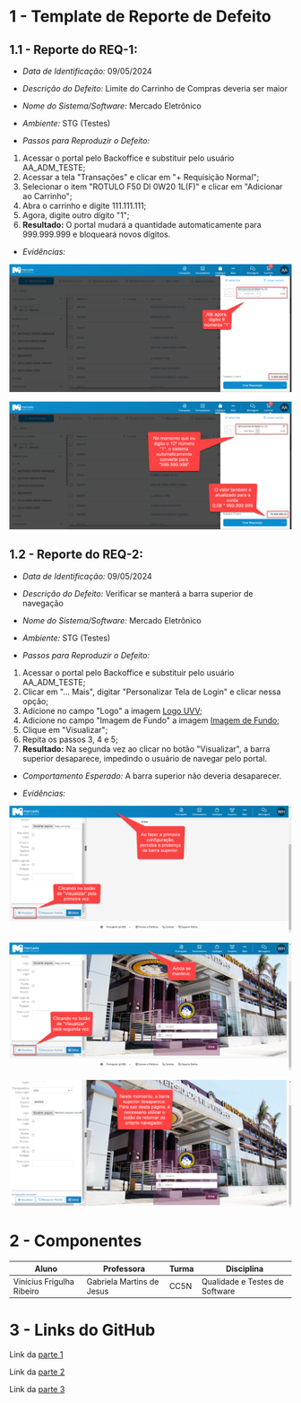 # 1 - Template de Reporte de Defeito

## 1.1 - Reporte do REQ-1:

- *Data de Identificação:* 09/05/2024
- *Descrição do Defeito:* Limite do Carrinho de Compras deveria ser maior
- *Nome do Sistema/Software:* Mercado Eletrônico
- *Ambiente:* STG (Testes)

- *Passos para Reproduzir o Defeito:*

1. Acessar o portal pelo Backoffice e substituir pelo usuário AA_ADM_TESTE;
2. Acessar a tela "Transações" e clicar em "+ Requisição Normal";
3. Selecionar o item "ROTULO F50 DI 0W20 1L(F)" e clicar em "Adicionar ao Carrinho";
4. Abra o carrinho e digite 111.111.111;
5. Agora, digite outro dígito "1";
6. **Resultado:** O portal mudará a quantidade automaticamente para 999.999.999 e bloqueará novos dígitos.

- *Evidências:*

![Carrinho de compras com unidade de 9 dígitos](images/evidencias/carrinho1.png)

![Carrinho de compras com unidade de 10 dígitos](images/evidencias/carrinho2.png)

## 1.2 - Reporte do REQ-2:

- *Data de Identificação:* 09/05/2024
- *Descrição do Defeito:* Verificar se manterá a barra superior de navegação
- *Nome do Sistema/Software:* Mercado Eletrônico
- *Ambiente:* STG (Testes)

- *Passos para Reproduzir o Defeito:*

1. Acessar o portal pelo Backoffice e substituir pelo usuário AA_ADM_TESTE;
2. Clicar em "... Mais", digitar "Personalizar Tela de Login" e clicar nessa opção;
3. Adicione no campo "Logo" a imagem [Logo UVV](https://github.com/vinifrigulha/UVV/blob/main/Qualidade%20de%20Testes/images/testes/logo_uvv.png);
4. Adicione no campo "Imagem de Fundo" a imagem [Imagem de Fundo](https://github.com/vinifrigulha/UVV/blob/main/Qualidade%20de%20Testes/images/testes/wallpaper_uvv.png);
5. Clique em "Visualizar";
6. Repita os passos 3, 4 e 5;
7. **Resultado:** Na segunda vez ao clicar no botão "Visualizar", a barra superior desaparece, impedindo o usuário de navegar pelo portal.

- *Comportamento Esperado:*
A barra superior não deveria desaparecer.

- *Evidências:*

![Barra superior é mantida](images/evidencias/tela_login1.png)

![Barra superior ainda é mantida](images/evidencias/tela_login2.png)

![Barra superior desaparece](images/evidencias/tela_login3.png)

# 2 - Componentes

| Aluno                     | Professora                | Turma | Disciplina                     |
| ------------------------- | ------------------------- | ----- | ------------------------------ |
| Vinícius Frigulha Ribeiro | Gabriela Martins de Jesus | CC5N  | Qualidade e Testes de Software |

# 3 - Links do GitHub

Link da [parte 1](https://github.com/vinifrigulha/UVV/blob/main/Qualidade%20de%20Testes/projeto_parte1.md)

Link da [parte 2](https://github.com/vinifrigulha/UVV/blob/main/Qualidade%20de%20Testes/projeto_parte2.md)

Link da [parte 3](https://github.com/vinifrigulha/UVV/blob/main/Qualidade%20de%20Testes/projeto_parte3.md)
